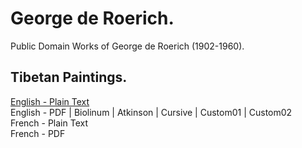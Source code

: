 # George de Roerich.

Public Domain Works of George de Roerich (1902-1960).

## Tibetan Paintings.

[English - Plain Text](tibetan-paintings/full-text-english.md)  
English - PDF | Biolinum | Atkinson | Cursive | Custom01 | Custom02  
French - Plain Text  
French - PDF  
